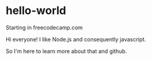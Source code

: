 # hello-world
Starting in freecodecamp.com

Hi everyone!
I like Node.js and consequently javascript.

So I'm here to learn more about that and github.
